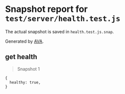 # Snapshot report for `test/server/health.test.js`

The actual snapshot is saved in `health.test.js.snap`.

Generated by [AVA](https://ava.li).

## get health

> Snapshot 1

    {
      healthy: true,
    }
